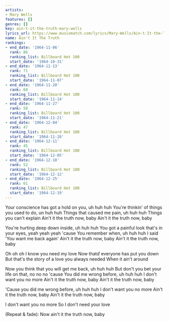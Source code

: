 ```yaml
---
artists:
- Mary Wells
features: []
genres: []
key: ain-t-it-the-truth-mary-wells
lyrics_url: https://www.musixmatch.com/lyrics/Mary-Wells/Ain-t-It-the-Truth
name: Ain't It The Truth
rankings:
- end_date: '1964-11-06'
  rank: 86
  ranking_list: Billboard Hot 100
  start_date: '1964-10-31'
- end_date: '1964-11-13'
  rank: 71
  ranking_list: Billboard Hot 100
  start_date: '1964-11-07'
- end_date: '1964-11-20'
  rank: 60
  ranking_list: Billboard Hot 100
  start_date: '1964-11-14'
- end_date: '1964-11-27'
  rank: 50
  ranking_list: Billboard Hot 100
  start_date: '1964-11-21'
- end_date: '1964-12-04'
  rank: 47
  ranking_list: Billboard Hot 100
  start_date: '1964-11-28'
- end_date: '1964-12-11'
  rank: 45
  ranking_list: Billboard Hot 100
  start_date: '1964-12-05'
- end_date: '1964-12-18'
  rank: 52
  ranking_list: Billboard Hot 100
  start_date: '1964-12-12'
- end_date: '1964-12-25'
  rank: 61
  ranking_list: Billboard Hot 100
  start_date: '1964-12-19'
---
```

Your conscience has got a hold on you, uh huh huh
You're thinkin' of things you used to do, un huh huh
Things that caused me pain, uh huh huh
Things you can't explain
Ain't it the truth now, baby
Ain't it the truth now, baby

You're hurting deep down inside, uh huh huh
You got a painful look that's in your eyes, yeah yeah yeah 'cause
You remember when, uh huh huh
I said 'You want me back again'
Ain't it the truth now, baby
Ain't it the truth now, baby

Oh oh oh I know you need my love
Now thatď everyone has put you down
But that's the story of a love you always needed
When it ain't around

Now you think that you will get me back, uh huh huh
But don't you bet your life on that, no no no 'cause
You did me wrong before, uh huh huh
I don't want you no more
Ain't it the truth now, baby
Ain't it the truth now, baby

'Cause you did me wrong before, uh huh huh
I don't want you no more
Ain't it the truth now, baby
Ain't it the truth now, baby

I don't want you no more
So I don't need your love

(Repeat & fade):
Now ain't it the truth now, baby
